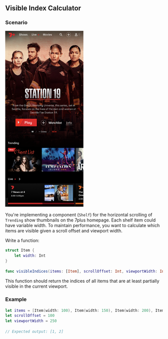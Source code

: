## Visible Index Calculator

### Scenario

<img src="assets/home.png" width="250"/>

You're implementing a component (`Shelf`) for the horizontal scrolling of `Trending` show thumbnails on the 7plus homepage. Each shelf item could have variable width. To maintain performance, you want to calculate which items are visible given a scroll offset and viewport width.

Write a function:

```swift
struct Item {
    let width: Int
}

func visibleIndices(items: [Item], scrollOffset: Int, viewportWidth: Int) -> [Int]
```

This function should return the indices of all items that are at least partially visible in the current viewport.

### Example

```swift
let items = [Item(width: 100), Item(width: 150), Item(width: 200), Item(width: 120)]
let scrollOffset = 100
let viewportWidth = 250

// Expected output: [1, 2]
```
